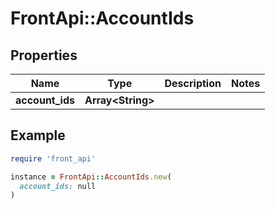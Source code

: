 # FrontApi::AccountIds

## Properties

| Name | Type | Description | Notes |
| ---- | ---- | ----------- | ----- |
| **account_ids** | **Array&lt;String&gt;** |  |  |

## Example

```ruby
require 'front_api'

instance = FrontApi::AccountIds.new(
  account_ids: null
)
```

